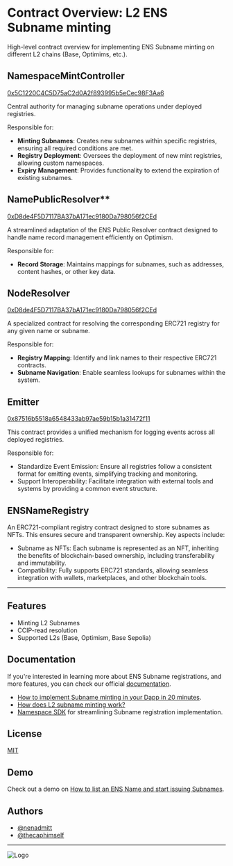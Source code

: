 # Contract Overview: L2 ENS Subname minting 

High-level contract overview for implementing ENS Subname minting on different L2 chains (Base, Optimims, etc.).


## NamespaceMintController 

[0x5C1220C4C5D75aC2d0A2f893995b5eCec98F3Aa6](https://optimistic.etherscan.io/address/0x5C1220C4C5D75aC2d0A2f893995b5eCec98F3Aa6)

Central authority for managing subname operations under deployed registries. 

Responsible for:

- **Minting Subnames**: Creates new subnames within specific registries, ensuring all required conditions are met.
- **Registry Deployment**: Oversees the deployment of new mint registries, allowing custom namespaces.
- **Expiry Management**: Provides functionality to extend the expiration of existing subnames.

## NamePublicResolver** 

[0xD8de4F5D7117BA37bA171ec9180Da798056f2CEd](https://optimistic.etherscan.io/address/0xd8de4f5d7117ba37ba171ec9180da798056f2ced)

A streamlined adaptation of the ENS Public Resolver contract designed to handle name record management efficiently on Optimism. 

Responsible for:
- **Record Storage**: Maintains mappings for subnames, such as addresses, content hashes, or other key data.

## NodeResolver 

[0xD8de4F5D7117BA37bA171ec9180Da798056f2CEd](https://optimistic.etherscan.io/address/0xd8de4f5d7117ba37ba171ec9180da798056f2ced)

A specialized contract for resolving the corresponding ERC721 registry for any given name or subname. 

Responsible for:

- **Registry Mapping**: Identify and link names to their respective ERC721 contracts.
- **Subname Navigation**: Enable seamless lookups for subnames within the system.

## Emitter 

[0x87516b5518a6548433ab97ae59b15b1a31472f11](https://optimistic.etherscan.io/address/0x87516b5518a6548433ab97ae59b15b1a31472f11)

This contract provides a unified mechanism for logging events across all deployed registries. 

Responsible for:

- Standardize Event Emission: Ensure all registries follow a consistent format for emitting events, simplifying tracking and monitoring.
- Support Interoperability: Facilitate integration with external tools and systems by providing a common event structure.

## ENSNameRegistry

An ERC721-compliant registry contract designed to store subnames as NFTs. This ensures secure and transparent ownership. Key aspects include:

- Subname as NFTs: Each subname is represented as an NFT, inheriting the benefits of blockchain-based ownership, including transferability and immutability.
- Compatibility: Fully supports ERC721 standards, allowing seamless integration with wallets, marketplaces, and other blockchain tools.

---

## Features

- Minting L2 Subnames
- CCIP-read resolution
- Supported L2s (Base, Optimism, Base Sepolia)

## Documentation

If you're interested in learning more about ENS Subname registrations, and more features, you can check our official [documentation](https://docs.namespace.tech/dev-docs/overview).
- [How to implement Subname minting in your Dapp in 20 minutes](https://docs.namespace.tech/dev-docs/how-to-guides/mint-l1-or-l2-subnames-using-sdk).
- [How does L2 subname minting work?](https://docs.namespace.tech/dev-docs/namespace-l2-subnames)
- [Namespace SDK](https://docs.namespace.tech/dev-docs/namespace-sdk) for streamlining Subname registration implementation.


## License

[MIT](https://choosealicense.com/licenses/mit/)

## Demo

Check out a demo on [How to list an ENS Name and start issuing Subnames](https://www.loom.com/share/942c600163a5447f890ed9c9ca332db5?sid=8f0d1b8f-b15b-449e-a409-1d841aa9c21b).


## Authors

- [@nenadmitt](https://github.com/nenadmitt)
- [@thecaphimself](https://github.com/thecaphimself)

---

![Logo](https://i.ibb.co/WBzB7LQ/pic-png-white.png)

